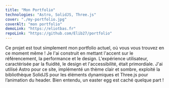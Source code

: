 ```yaml
---
title: "Mon Portfolio"
technologies: "Astro, SolidJS, Three.js"
cover: "./my-portfolio.jpg"
coverAlt: "mon portfolio"
demoLink: "https://eliotbas.fr"
repoLink: "https://github.com/Elib27/portfolio"
---
```


Ce projet est tout simplement mon portfolio actuel, où vous vous trouvez en ce moment même ! Je l'ai construit en mettant l'accent sur le référencement, la performance et le design. L'expérience utilisateur, caractérisée par la fluidité, le design et l'accessibilité, était primordiale. J'ai utilisé Astro pour ce site, implémenté un thème clair et sombre, exploité la bibliothèque SolidJS pour les éléments dynamiques et Three.js pour l’animation du header. Bien entendu, un easter egg est caché quelque part !